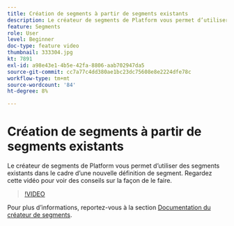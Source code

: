 ```yaml
---
title: Création de segments à partir de segments existants
description: Le créateur de segments de Platform vous permet d’utiliser des segments existants dans le cadre d’une nouvelle définition de segment. Regardez cette vidéo pour voir des conseils sur la façon de le faire.
feature: Segments
role: User
level: Beginner
doc-type: feature video
thumbnail: 333304.jpg
kt: 7891
exl-id: a98e43e1-4b5e-42fa-8806-aab702947da5
source-git-commit: cc7a77c4dd380ae1bc23dc75608e8e2224dfe78c
workflow-type: tm+mt
source-wordcount: '84'
ht-degree: 8%

---
```


# Création de segments à partir de segments existants

Le créateur de segments de Platform vous permet d’utiliser des segments existants dans le cadre d’une nouvelle définition de segment. Regardez cette vidéo pour voir des conseils sur la façon de le faire.

>[!VIDEO](https://video.tv.adobe.com/v/333304/?quality=12&learn=on)

Pour plus d’informations, reportez-vous à la section [Documentation du créateur de segments](https://experienceleague.adobe.com/docs/experience-platform/segmentation/ui/segment-builder.html?lang=fr).